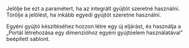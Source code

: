 Jelölje be ezt a paramétert, ha az integrált gyújtót szeretné használni. Törölje a jelölést, ha inkább egyedi gyújtót szeretne használni.

Egyéni gyújtó készítéséhez hozzon létre egy új eljárást, és használja a „Portál létrehozása egy dimenzióhoz egyéni gyújtóelem használatával” beépített sablont.